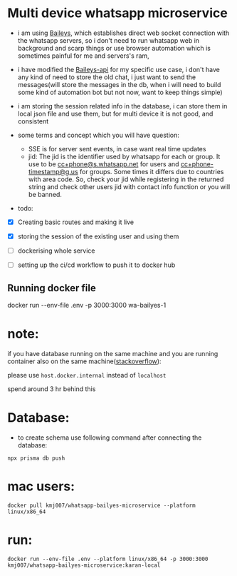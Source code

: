 # Multi device whatsapp microservice

- i am using [Baileys](https://github.com/WhiskeySockets/Baileys), which establishes direct web socket connection with the whatsapp servers, so i don't need to run whatsapp web in background and scarp things or use browser automation which is sometimes painful for me and servers's ram,

- i have modified the [Baileys-api](https://github.com/ookamiiixd/baileys-api) for my specific use case, i don't have any kind of need to store the old chat, i just want to send the messages(will store the messages in the db, when i will need to build some kind of automation bot but not now, want to keep things simple) 

- i am storing the session related info in the database, i can store them in local json file and use them, but for multi device it is not good, and consistent

- some terms and concept which you will have question:
    - SSE is for server sent events, in case want real time updates
    - jid: The jid is the identifier used by whatsapp for each or group. It use to be cc+phone@s.whatsapp.net for users and cc+phone-timestamp@g.us for groups.
    Some times it differs due to countries with area code. So, check your jid while registering in the returned string and check other users jid with contact info function or you will be banned.

- todo:

- [x] Creating basic routes and making it live
- [x] storing the session of the existing user and using them
- [ ] dockerising whole service
- [ ] setting up the ci/cd workflow to push it to docker hub


## Running docker file
 docker run --env-file .env  -p 3000:3000 wa-bailyes-1


# note:
if you have database running on the same machine and you are running container also on the same machine([stackoverflow](https://stackoverflow.com/questions/28056522/access-host-database-from-a-docker-container)):

please use `host.docker.internal` instead of `localhost`

spend around 3 hr behind this

# Database:
- to create schema use following command after connecting the database:
```
npx prisma db push
```
# mac users:
```
docker pull kmj007/whatsapp-bailyes-microservice --platform linux/x86_64
```
# run:
```
docker run --env-file .env --platform linux/x86_64 -p 3000:3000 kmj007/whatsapp-bailyes-microservice:karan-local
```